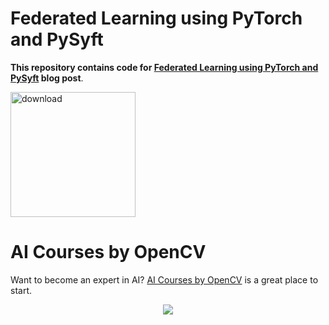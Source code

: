 # Federated Learning using PyTorch and PySyft

**This repository contains code for [Federated Learning using PyTorch and PySyft](https://www.learnopencv.com/federated-learning-using-pytorch-and-pysyft/) blog post**.

[<img src="https://learnopencv.com/wp-content/uploads/2022/07/download-button-e1657285155454.png" alt="download" width="200">](https://www.dropbox.com/sh/hkr0e6vgq1pc7eb/AADSH6sSqPBtfhJ_KkmxHTXca?dl=1)

# AI Courses by OpenCV

Want to become an expert in AI? [AI Courses by OpenCV](https://opencv.org/courses/) is a great place to start. 

<a href="https://opencv.org/courses/">
<p align="center"> 
<img src="https://www.learnopencv.com/wp-content/uploads/2020/04/AI-Courses-By-OpenCV-Github.png">
</p>
</a>

